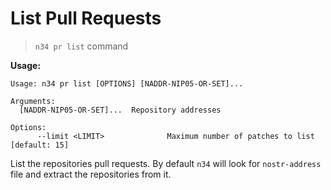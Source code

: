 # List Pull Requests

> `n34 pr list` command

**Usage:**
```
Usage: n34 pr list [OPTIONS] [NADDR-NIP05-OR-SET]...

Arguments:
  [NADDR-NIP05-OR-SET]...  Repository addresses

Options:
      --limit <LIMIT>              Maximum number of patches to list [default: 15]
```

List the repositories pull requests. By default `n34` will look for
`nostr-address` file and extract the repositories from it.
